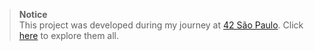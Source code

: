 > **Notice**  
This project was developed during my journey at [42 São Paulo](https://github.com/42sp). Click [here](https://github.com/brenohildebrand/42) to explore them all.
